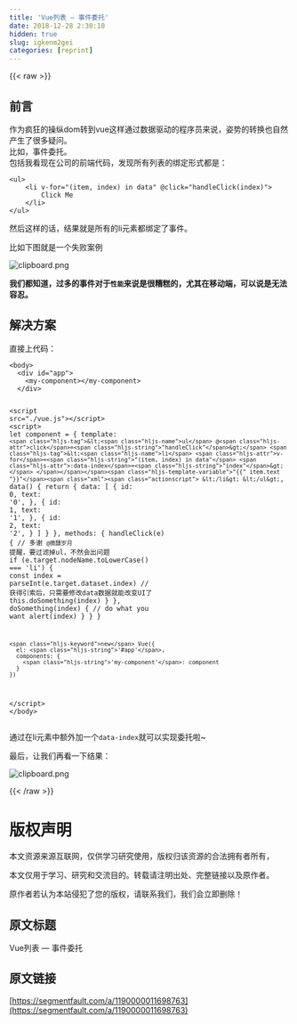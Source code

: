 ```yaml
---
title: 'Vue列表 — 事件委托' 
date: 2018-12-28 2:30:10
hidden: true
slug: igkenm2gei
categories: [reprint]
---
```


{{< raw >}}

                    
<h2 id="articleHeader0">前言</h2>
<p>作为疯狂的操纵dom转到vue这样通过数据驱动的程序员来说，姿势的转换也自然产生了很多疑问。<br>比如，事件委托。<br>包括我看现在公司的前端代码，发现所有列表的绑定形式都是：</p>
<div class="widget-codetool" style="display:none;">
      <div class="widget-codetool--inner">
      <span class="selectCode code-tool" data-toggle="tooltip" data-placement="top" title="" data-original-title="全选"></span>
      <span type="button" class="copyCode code-tool" data-toggle="tooltip" data-placement="top" data-clipboard-text="<ul>
    <li v-for=&quot;(item, index) in data&quot; @click=&quot;handleClick(index)&quot;>
        Click Me
    </li>
</ul>" title="" data-original-title="复制"></span>
      <span type="button" class="saveToNote code-tool" data-toggle="tooltip" data-placement="top" title="" data-original-title="放进笔记"></span>
      </div>
      </div><pre class="hljs xml"><code><span class="hljs-tag">&lt;<span class="hljs-name">ul</span>&gt;</span>
    <span class="hljs-tag">&lt;<span class="hljs-name">li</span> <span class="hljs-attr">v-for</span>=<span class="hljs-string">"(item, index) in data"</span> @<span class="hljs-attr">click</span>=<span class="hljs-string">"handleClick(index)"</span>&gt;</span>
        Click Me
    <span class="hljs-tag">&lt;/<span class="hljs-name">li</span>&gt;</span>
<span class="hljs-tag">&lt;/<span class="hljs-name">ul</span>&gt;</span></code></pre>
<p>然后这样的话，结果就是所有的li元素都绑定了事件。</p>
<p>比如下图就是一个失败案例</p>
<p><span class="img-wrap"><img data-src="/img/bVXftr?w=2614&amp;h=1156" src="https://static.alili.tech/img/bVXftr?w=2614&amp;h=1156" alt="clipboard.png" title="clipboard.png" style="cursor: pointer; display: inline;"></span></p>
<p><strong>我们都知道，过多的事件对于<code>性能</code>来说是很糟糕的，尤其在移动端，可以说是无法容忍。</strong></p>
<h2 id="articleHeader1">解决方案</h2>
<p>直接上代码：</p>
<div class="widget-codetool" style="display:none;">
      <div class="widget-codetool--inner">
      <span class="selectCode code-tool" data-toggle="tooltip" data-placement="top" title="" data-original-title="全选"></span>
      <span type="button" class="copyCode code-tool" data-toggle="tooltip" data-placement="top" data-clipboard-text="<body>
  <div id=&quot;app&quot;>
    <my-component></my-component>
  </div>
  
  <script src=&quot;./vue.js&quot;></script>
  <script>
    let component = {
      template: `
        <ul @click=&quot;handleClick&quot;>
          <li v-for=&quot;(item, index) in data&quot; :data-index=&quot;index&quot;>
            "{{" item.text "}}"
          </li>
        </ul>
      `,
      data() {
        return {
          data: [
            {
              id: 0,
              text: '0',
            },
            {
              id: 1,
              text: '1',
            },
            {
              id: 2,
              text: '2',
            }
          ]
        }
      },
      methods: {
        handleClick(e) {
          // 多谢 `@微醺岁月` 提醒，要过滤掉ul，不然会出问题
          if (e.target.nodeName.toLowerCase() === 'li') {
            const index = parseInt(e.target.dataset.index)
            // 获得引索后，只需要修改data数据就能改变UI了
            this.doSomething(index)
          }
        },
        doSomething(index) {
          // do what you want
          alert(index)
        }
      }
    }

    new Vue({
      el: '#app',
      components: {
        'my-component': component
      }
    })
  </script>
</body>" title="" data-original-title="复制"></span>
      <span type="button" class="saveToNote code-tool" data-toggle="tooltip" data-placement="top" title="" data-original-title="放进笔记"></span>
      </div>
      </div><pre class="hljs django"><code><span class="xml"><span class="hljs-tag">&lt;<span class="hljs-name">body</span>&gt;</span>
  <span class="hljs-tag">&lt;<span class="hljs-name">div</span> <span class="hljs-attr">id</span>=<span class="hljs-string">"app"</span>&gt;</span>
    <span class="hljs-tag">&lt;<span class="hljs-name">my-component</span>&gt;</span><span class="hljs-tag">&lt;/<span class="hljs-name">my-component</span>&gt;</span>
  <span class="hljs-tag">&lt;/<span class="hljs-name">div</span>&gt;</span>
  
  <span class="hljs-tag">&lt;<span class="hljs-name">script</span> <span class="hljs-attr">src</span>=<span class="hljs-string">"./vue.js"</span>&gt;</span><span class="undefined"></span><span class="hljs-tag">&lt;/<span class="hljs-name">script</span>&gt;</span>
  <span class="hljs-tag">&lt;<span class="hljs-name">script</span>&gt;</span><span class="handlebars"><span class="xml">
    let component = {
      template: `
        <span class="hljs-tag">&lt;<span class="hljs-name">ul</span> @<span class="hljs-attr">click</span>=<span class="hljs-string">"handleClick"</span>&gt;</span>
          <span class="hljs-tag">&lt;<span class="hljs-name">li</span> <span class="hljs-attr">v-for</span>=<span class="hljs-string">"(item, index) in data"</span> <span class="hljs-attr">:data-index</span>=<span class="hljs-string">"index"</span>&gt;</span>
            </span></span></span><span class="hljs-template-variable">"{{" item.text "}}"</span><span class="xml"><span class="actionscript">
          &lt;/li&gt;
        &lt;/ul&gt;
      `,
      data() {
        <span class="hljs-keyword">return</span> {
          data: [
            {
              id: <span class="hljs-number">0</span>,
              text: <span class="hljs-string">'0'</span>,
            },
            {
              id: <span class="hljs-number">1</span>,
              text: <span class="hljs-string">'1'</span>,
            },
            {
              id: <span class="hljs-number">2</span>,
              text: <span class="hljs-string">'2'</span>,
            }
          ]
        }
      },
      methods: {
        handleClick(e) {
          <span class="hljs-comment">// 多谢 `@微醺岁月` 提醒，要过滤掉ul，不然会出问题</span>
          <span class="hljs-keyword">if</span> (e.target.nodeName.toLowerCase() === <span class="hljs-string">'li'</span>) {
            <span class="hljs-keyword">const</span> index = parseInt(e.target.dataset.index)
            <span class="hljs-comment">// 获得引索后，只需要修改data数据就能改变UI了</span>
            <span class="hljs-keyword">this</span>.doSomething(index)
          }
        },
        doSomething(index) {
          <span class="hljs-comment">// do what you want</span>
          alert(index)
        }
      }
    }

    <span class="hljs-keyword">new</span> Vue({
      el: <span class="hljs-string">'#app'</span>,
      components: {
        <span class="hljs-string">'my-component'</span>: component
      }
    })
  </span><span class="hljs-tag">&lt;/<span class="hljs-name">script</span>&gt;</span>
<span class="hljs-tag">&lt;/<span class="hljs-name">body</span>&gt;</span></span></code></pre>
<p>通过在li元素中额外加一个<code>data-index</code>就可以实现委托啦~</p>
<p>最后，让我们再看一下结果：</p>
<p><span class="img-wrap"><img data-src="/img/bVXfxa?w=2182&amp;h=726" src="https://static.alili.tech/img/bVXfxa?w=2182&amp;h=726" alt="clipboard.png" title="clipboard.png" style="cursor: pointer; display: inline;"></span></p>

                
{{< /raw >}}

# 版权声明
本文资源来源互联网，仅供学习研究使用，版权归该资源的合法拥有者所有，

本文仅用于学习、研究和交流目的。转载请注明出处、完整链接以及原作者。

原作者若认为本站侵犯了您的版权，请联系我们，我们会立即删除！

## 原文标题
Vue列表 — 事件委托

## 原文链接
[https://segmentfault.com/a/1190000011698763](https://segmentfault.com/a/1190000011698763)

